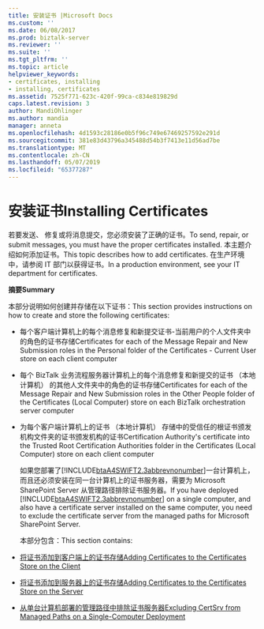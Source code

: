 ```yaml
---
title: 安装证书 |Microsoft Docs
ms.custom: ''
ms.date: 06/08/2017
ms.prod: biztalk-server
ms.reviewer: ''
ms.suite: ''
ms.tgt_pltfrm: ''
ms.topic: article
helpviewer_keywords:
- certificates, installing
- installing, certificates
ms.assetid: 7525f771-623c-420f-99ca-c834e819829d
caps.latest.revision: 3
author: MandiOhlinger
ms.author: mandia
manager: anneta
ms.openlocfilehash: 4d1593c28186e0b5f96c749e67469257592e291d
ms.sourcegitcommit: 381e83d43796a345488d54b3f7413e11d56ad7be
ms.translationtype: MT
ms.contentlocale: zh-CN
ms.lasthandoff: 05/07/2019
ms.locfileid: "65377287"
---
```

# <a name="installing-certificates"></a><span data-ttu-id="f7b09-102">安装证书</span><span class="sxs-lookup"><span data-stu-id="f7b09-102">Installing Certificates</span></span>
<span data-ttu-id="f7b09-103">若要发送、 修复或将消息提交，您必须安装了正确的证书。</span><span class="sxs-lookup"><span data-stu-id="f7b09-103">To send, repair, or submit messages, you must have the proper certificates installed.</span></span> <span data-ttu-id="f7b09-104">本主题介绍如何添加证书。</span><span class="sxs-lookup"><span data-stu-id="f7b09-104">This topic describes how to add certificates.</span></span> <span data-ttu-id="f7b09-105">在生产环境中，请参阅 IT 部门以获得证书。</span><span class="sxs-lookup"><span data-stu-id="f7b09-105">In a production environment, see your IT department for certificates.</span></span>  

 <span data-ttu-id="f7b09-106">**摘要**</span><span class="sxs-lookup"><span data-stu-id="f7b09-106">**Summary**</span></span>  

 <span data-ttu-id="f7b09-107">本部分说明如何创建并存储在以下证书：</span><span class="sxs-lookup"><span data-stu-id="f7b09-107">This section provides instructions on how to create and store the following certificates:</span></span>  

- <span data-ttu-id="f7b09-108">每个客户端计算机上的每个消息修复和新提交证书-当前用户的个人文件夹中的角色的证书存储</span><span class="sxs-lookup"><span data-stu-id="f7b09-108">Certificates for each of the Message Repair and New Submission roles in the Personal folder of the Certificates - Current User store on each client computer</span></span>  

- <span data-ttu-id="f7b09-109">每个 BizTalk 业务流程服务器计算机上的每个消息修复和新提交的证书 （本地计算机） 的其他人文件夹中的角色的证书存储</span><span class="sxs-lookup"><span data-stu-id="f7b09-109">Certificates for each of the Message Repair and New Submission roles in the Other People folder of the Certificates (Local Computer) store on each BizTalk orchestration server computer</span></span>  

- <span data-ttu-id="f7b09-110">为每个客户端计算机上的证书 （本地计算机） 存储中的受信任的根证书颁发机构文件夹的证书颁发机构的证书</span><span class="sxs-lookup"><span data-stu-id="f7b09-110">Certification Authority's certificate into the Trusted Root Certification Authorities folder in the Certificates (Local Computer) store on each client computer</span></span>  

  <span data-ttu-id="f7b09-111">如果您部署了[!INCLUDE[btaA4SWIFT2.3abbrevnonumber](../../includes/btaa4swift2-3abbrevnonumber-md.md)]一台计算机上，而且还必须安装在同一台计算机上的证书服务器，需要为 Microsoft SharePoint Server 从管理路径排除证书服务器。</span><span class="sxs-lookup"><span data-stu-id="f7b09-111">If you have deployed [!INCLUDE[btaA4SWIFT2.3abbrevnonumber](../../includes/btaa4swift2-3abbrevnonumber-md.md)] on a single computer, and also have a certificate server installed on the same computer, you need to exclude the certificate server from the managed paths for Microsoft SharePoint Server.</span></span>  

  <span data-ttu-id="f7b09-112">本部分包含：</span><span class="sxs-lookup"><span data-stu-id="f7b09-112">This section contains:</span></span>  

- [<span data-ttu-id="f7b09-113">将证书添加到客户端上的证书存储</span><span class="sxs-lookup"><span data-stu-id="f7b09-113">Adding Certificates to the Certificates Store on the Client</span></span>](../../adapters-and-accelerators/accelerator-swift/adding-certificates-to-the-certificates-store-on-the-client.md)  

- [<span data-ttu-id="f7b09-114">将证书添加到服务器上的证书存储</span><span class="sxs-lookup"><span data-stu-id="f7b09-114">Adding Certificates to the Certificates Store on the Server</span></span>](../../adapters-and-accelerators/accelerator-swift/adding-certificates-to-the-certificates-store-on-the-server.md)  

- [<span data-ttu-id="f7b09-115">从单台计算机部署的管理路径中排除证书服务器</span><span class="sxs-lookup"><span data-stu-id="f7b09-115">Excluding CertSrv from Managed Paths on a Single-Computer Deployment</span></span>](../../adapters-and-accelerators/accelerator-swift/excluding-certsrv-from-managed-paths-on-a-single-computer-deployment.md)
